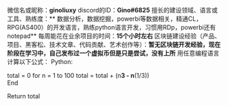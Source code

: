 微信名或昵称：**ginoliuxy**
discord的ID：**Gino#6825**
擅长的建设领域、语言或工具、熟练度：** 数据分析，数据挖掘，powerbi等数据相关，精通CL，RPG(AS400）的开发语言，熟练python语言开发，习惯用RDp，powerbi还有notepad**
每周能花在业余项目的时间：**15个小时左右**
区块链建设经验（产品、项目、黑客松、技术文章、代码贡献、艺术创作等）：**暂无区块链开发经验，现在阶段在学习中，自己发布过一个虚拟币但是只是尝试，没有上所**
用任意编程语言计算以下公式： 
Python:

total = 0
for n = 1 to 100
  total = total + (n**3 - n**(1/3))  
End

Return total
